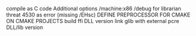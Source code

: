 compile as C code
Additional options /machine:x86 /debug for librarian
threat 4530 as error (missing /EHsc)
DEFINE PREPROCESSOR FOR CMAKE ON CMAKE PROJECTS
build ffi DLL version
link glib with external pcre DLL/lib version